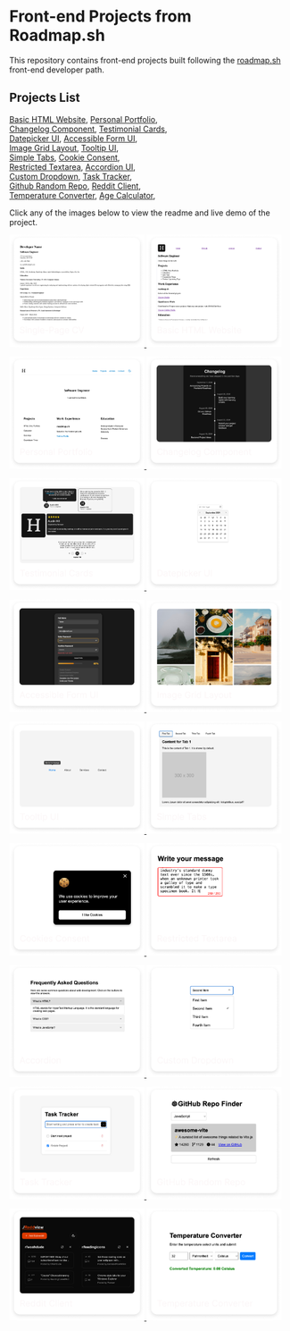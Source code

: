 # Front-end Projects from Roadmap.sh

This repository contains front-end projects built following the [roadmap.sh](https://roadmap.sh/) front-end developer path.

## Projects List

[Basic HTML Website](https://roadmap.sh/projects/basic-html-website), [Personal Portfolio](https://roadmap.sh/projects/portfolio-website),\
[Changelog Component](https://roadmap.sh/projects/changelog-component), [Testimonial Cards](https://roadmap.sh/projects/testimonial-cards),\
[Datepicker UI](https://roadmap.sh/projects/datepicker-ui), [Accessible Form UI](https://roadmap.sh/projects/accessible-form-ui),\
[Image Grid Layout](https://roadmap.sh/projects/image-grid), [Tooltip UI](https://roadmap.sh/projects/tooltip-ui),\
[Simple Tabs](https://roadmap.sh/projects/simple-tabs), [Cookie Consent](https://roadmap.sh/projects/cookie-consent),\
[Restricted Textarea](https://roadmap.sh/projects/restricted-textarea), [Accordion UI](https://roadmap.sh/projects/accordion),\
[Custom Dropdown](https://roadmap.sh/projects/custom-dropdown), [Task Tracker](https://roadmap.sh/projects/task-tracker-js),\
[Github Random Repo](https://roadmap.sh/projects/github-random-repo), [Reddit Client](https://roadmap.sh/projects/reddit-client),\
[Temperature Converter](https://roadmap.sh/projects/temperature-converter), [Age Calculator](https://roadmap.sh/projects/age-calculator),

Click any of the images below to view the readme and live demo of the project.

<p align="left">
  <a href='/FrontendProjects/01-single-page-cv/'>
    <img width="48%" src="./assets/images/single-page-cv.png" alt="single page cv" />
  </a>
  <a href='/FrontendProjects/02-basic-html-website/'>
    <img width="48%" src="./assets/images/basic-html-website.png" alt="basic html website" />
  </a>
</p>

<p align="left">
  <a href='/FrontendProjects/03-personal-portfolio/'>
    <img width="48%" src="./assets/images/personal-portfolio.png" alt="personal portfolio" />
  </a>
  <a href='/FrontendProjects/04-changelog-component/'>
    <img width="48%" src="./assets/images/changelog-component.png" alt="changelog component" />
  </a>
</p>

<p align="left">
  <a href='/FrontendProjects/05-testimonial-cards/'>
    <img width="48%" src="./assets/images/testimonial-cards.png" alt="testimonial cards" />
  </a>
  <a href='/FrontendProjects/06-datepicker-ui/'>
    <img width="48%" src="./assets/images/datepicker-ui.png" alt="datepicker ui" />
  </a>
</p>

<p align="left">
  <a href='/FrontendProjects/07-accessible-form-ui/'>
    <img width="48%" src="./assets/images/accessible-form-ui.png" alt="accessible form ui" />
  </a>
  <a href='/FrontendProjects/08-image-grid-layout/'>
    <img width="48%" src="./assets/images/image-grid-layout.png" alt="image grid layout" />
  </a>
</p>

<p align="left">
  <a href='/FrontendProjects/09-tooltip-ui/'>
    <img width="48%" src="./assets/images/tooltip-ui.png" alt="tooltip ui" />
  </a>
  <a href='/FrontendProjects/10-simple-tabs/'>
    <img width="48%" src="./assets/images/simple-tabs.png" alt="simple tabs" />
  </a>
</p>

<p align="left">
  <a href='/FrontendProjects/11-cookie-consent/'>
    <img width="48%" src="./assets/images/cookie-consent.png" alt="cookie consent" />
  </a>
  <a href='/FrontendProjects/12-restricted-textarea/'>
    <img width="48%" src="./assets/images/restricted-textarea.png" alt="restricted textarea" />
  </a>
</p>

<p align="left">
  <a href='/FrontendProjects/13-accordion-ui/'>
    <img width="48%" src="./assets/images/accordion-ui.png" alt="accordion ui" />
  </a>
  <a href='/FrontendProjects/14-custom-dropdown/'>
    <img width="48%" src="./assets/images/custom-dropdown.png" alt="custom dropdown" />
  </a>
</p>

<p align="left">
  <a href='/FrontendProjects/15-task-tracker/'>
    <img width="48%" src="./assets/images/task-tracker.png" alt="task tracker js" />
  </a>
  <a href='/FrontendProjects/16-github-random-repo/'>
    <img width="48%" src="./assets/images/github-random-repo.png" alt="github random repo" />
  </a>
</p>

<p align="left">
  <a href='/FrontendProjects/17-reddit-client/'>
    <img width="48%" src="./assets/images/reddit-client.png" alt="reddit client" />
  </a>
  <a href='/FrontendProjects/18-temperature-converter/'>
    <img width="48%" src="./assets/images/temperature-converter.png" alt="temperature converter" />
  </a>
</p>